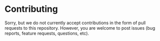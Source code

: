 <!--
Copyright (C) 2018,2023 Mitsubishi Electric Research Laboratories (MERL)

SPDX-License-Identifier: AGPL-3.0-or-later
-->

# Contributing

Sorry, but we do not currently accept contributions in the form of pull requests to this repository. However, you are
welcome to post issues (bug reports, feature requests, questions, etc).
